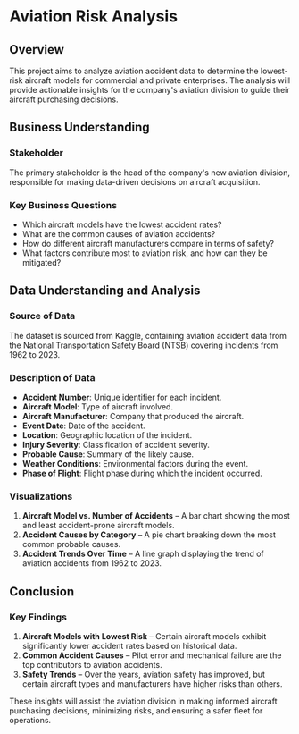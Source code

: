 # Aviation Risk Analysis

## Overview
This project aims to analyze aviation accident data to determine the lowest-risk aircraft models for commercial and private enterprises. The analysis will provide actionable insights for the company's aviation division to guide their aircraft purchasing decisions.

## Business Understanding
### Stakeholder
The primary stakeholder is the head of the company's new aviation division, responsible for making data-driven decisions on aircraft acquisition.

### Key Business Questions
- Which aircraft models have the lowest accident rates?
- What are the common causes of aviation accidents?
- How do different aircraft manufacturers compare in terms of safety?
- What factors contribute most to aviation risk, and how can they be mitigated?

## Data Understanding and Analysis
### Source of Data
The dataset is sourced from Kaggle, containing aviation accident data from the National Transportation Safety Board (NTSB) covering incidents from 1962 to 2023.

### Description of Data
- **Accident Number**: Unique identifier for each incident.
- **Aircraft Model**: Type of aircraft involved.
- **Aircraft Manufacturer**: Company that produced the aircraft.
- **Event Date**: Date of the accident.
- **Location**: Geographic location of the incident.
- **Injury Severity**: Classification of accident severity.
- **Probable Cause**: Summary of the likely cause.
- **Weather Conditions**: Environmental factors during the event.
- **Phase of Flight**: Flight phase during which the incident occurred.

### Visualizations
1. **Aircraft Model vs. Number of Accidents** – A bar chart showing the most and least accident-prone aircraft models.
2. **Accident Causes by Category** – A pie chart breaking down the most common probable causes.
3. **Accident Trends Over Time** – A line graph displaying the trend of aviation accidents from 1962 to 2023.

## Conclusion
### Key Findings
1. **Aircraft Models with Lowest Risk** – Certain aircraft models exhibit significantly lower accident rates based on historical data.
2. **Common Accident Causes** – Pilot error and mechanical failure are the top contributors to aviation accidents.
3. **Safety Trends** – Over the years, aviation safety has improved, but certain aircraft types and manufacturers have higher risks than others.

These insights will assist the aviation division in making informed aircraft purchasing decisions, minimizing risks, and ensuring a safer fleet for operations.

